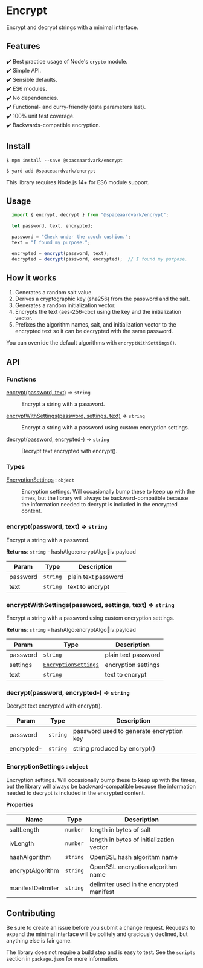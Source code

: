 # Encrypt

Encrypt and decrypt strings with a minimal interface.

## Features

:heavy_check_mark: Best practice usage of Node's `crypto` module.  
:heavy_check_mark: Simple API.  
:heavy_check_mark: Sensible defaults.  
:heavy_check_mark: ES6 modules.  
:heavy_check_mark: No dependencies.  
:heavy_check_mark: Functional- and curry-friendly (data parameters last).  
:heavy_check_mark: 100% unit test coverage.  
:heavy_check_mark: Backwards-compatible encryption.  

## Install

```shell
$ npm install --save @spaceaardvark/encrypt
```

```shell
$ yard add @spaceaardvark/encrypt
```

This library requires Node.js 14+ for ES6 module support.

## Usage

```javascript
  import { encrypt, decrypt } from "@spaceaardvark/encrypt";

  let password, text, encrypted;

  password = "Check under the couch cushion.";
  text = "I found my purpose.";

  encrypted = encrypt(password, text);
  decrypted = decrypt(password, encrypted);  // I found my purpose.
```

## How it works

1. Generates a random salt value.
1. Derives a cryptographic key (sha256) from the password and the salt.
1. Generates a random initialization vector.
1. Encrypts the text (aes-256-cbc) using the key and the initialization vector.
1. Prefixes the algorithm names, salt, and initialization vector to the encrypted text so it can be decrypted with the same password.

You can override the default algorithms with `encryptWithSettings()`.

## API

### Functions

<dl>
<dt><a href="#encrypt">encrypt(password, text)</a> ⇒ <code>string</code></dt>
<dd><p>Encrypt a string with a password.</p>
</dd>
<dt><a href="#encryptWithSettings">encryptWithSettings(password, settings, text)</a> ⇒ <code>string</code></dt>
<dd><p>Encrypt a string with a password using custom encryption settings.</p>
</dd>
<dt><a href="#decrypt">decrypt(password, encrypted-)</a> ⇒ <code>string</code></dt>
<dd><p>Decrypt text encrypted with encrypt().</p>
</dd>
</dl>

### Types

<dl>
<dt><a href="#EncryptionSettings">EncryptionSettings</a> : <code>object</code></dt>
<dd><p>Encryption settings. Will occasionally bump these to keep up with the times, but 
the library will always be backward-compatible because the information needed to
decrypt is included in the encrypted content.</p>
</dd>
</dl>

<a name="encrypt"></a>

### encrypt(password, text) ⇒ <code>string</code>
Encrypt a string with a password.

**Returns**: <code>string</code> - hashAlgo:encryptAlgo:salt:iv:payload  

| Param | Type | Description |
| --- | --- | --- |
| password | <code>string</code> | plain text password |
| text | <code>string</code> | text to encrypt |

<a name="encryptWithSettings"></a>

### encryptWithSettings(password, settings, text) ⇒ <code>string</code>
Encrypt a string with a password using custom encryption settings.

**Returns**: <code>string</code> - hashAlgo:encryptAlgo:salt:iv:payload  

| Param | Type | Description |
| --- | --- | --- |
| password | <code>string</code> | plain text password |
| settings | [<code>EncryptionSettings</code>](#EncryptionSettings) | encryption settings |
| text | <code>string</code> | text to encrypt |

<a name="decrypt"></a>

### decrypt(password, encrypted-) ⇒ <code>string</code>
Decrypt text encrypted with encrypt().

| Param | Type | Description |
| --- | --- | --- |
| password | <code>string</code> | password used to generate encryption key |
| encrypted- | <code>string</code> | string produced by encrypt() |

<a name="EncryptionSettings"></a>

### EncryptionSettings : <code>object</code>
Encryption settings. Will occasionally bump these to keep up with the times, but 
the library will always be backward-compatible because the information needed to
decrypt is included in the encrypted content.

**Properties**

| Name | Type | Description |
| --- | --- | --- |
| saltLength | <code>number</code> | length in bytes of salt |
| ivLength | <code>number</code> | length in bytes of initialization vector |
| hashAlgorithm | <code>string</code> | OpenSSL hash algorithm name |
| encryptAlgorithm | <code>string</code> | OpenSSL encryption algorithm name |
| manifestDelimiter | <code>string</code> | delimiter used in the encrypted manifest |

## Contributing

Be sure to create an issue before you submit a change request. Requests to expand the
minimal interface will be politely and graciously declined, but anything else is fair
game.

The library does not require a build step and is easy to test. See the `scripts` 
section in `package.json` for more information.